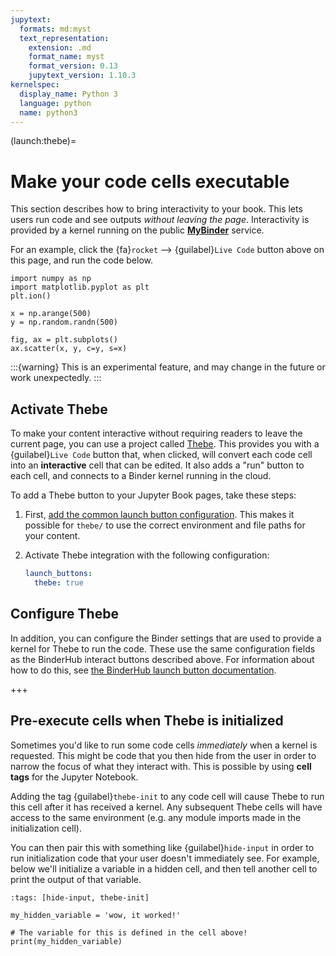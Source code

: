 ```yaml
---
jupytext:
  formats: md:myst
  text_representation:
    extension: .md
    format_name: myst
    format_version: 0.13
    jupytext_version: 1.10.3
kernelspec:
  display_name: Python 3
  language: python
  name: python3
---
```


(launch:thebe)=
# Make your code cells executable

This section describes how to bring interactivity to your book. This lets users
run code and see outputs *without leaving the page*. Interactivity is provided
by a kernel running on the public [**MyBinder**](https://mybinder.org) service.

For an example, click the {fa}`rocket` --> {guilabel}`Live Code` button above on this page, and run the code below.

```{code-cell} ipython3
import numpy as np
import matplotlib.pyplot as plt
plt.ion()

x = np.arange(500)
y = np.random.randn(500)

fig, ax = plt.subplots()
ax.scatter(x, y, c=y, s=x)
```

:::{warning}
This is an experimental feature, and may change in the future or work unexpectedly.
:::

## Activate Thebe

To make your content interactive without requiring readers to leave the current page, you can use a project called [Thebe](https://github.com/executablebooks/thebe).
This provides you with a {guilabel}`Live Code` button that, when clicked, will convert each code cell into an **interactive** cell that can be edited.
It also adds a "run" button to each cell, and connects to a Binder kernel running in the cloud.

To add a Thebe button to your Jupyter Book pages, take these steps:

1. First, [add the common launch button configuration](launchbuttons/configuration). This makes it possible for `thebe/` to use the correct environment and file paths for your content.
2. Activate Thebe integration with the following configuration:

   ```yaml
   launch_buttons:
     thebe: true
   ```

## Configure Thebe

In addition, you can configure the Binder settings that are used to provide a kernel for Thebe to run the code.
These use the same configuration fields as the BinderHub interact buttons described above.
For information about how to do this, see [the BinderHub launch button documentation](launchbuttons/binder).

+++

## Pre-execute cells when Thebe is initialized

Sometimes you'd like to run some code cells *immediately* when a kernel is requested.
This might be code that you then hide from the user in order to narrow the focus of what they interact with.
This is possible by using **cell tags** for the Jupyter Notebook.

Adding the tag {guilabel}`thebe-init` to any code cell will cause Thebe to run this cell after it has received a kernel.
Any subsequent Thebe cells will have access to the same environment (e.g. any module imports made in the initialization cell).

You can then pair this with something like {guilabel}`hide-input` in order to run initialization code that your user doesn't immediately see.
For example, below we'll initialize a variable in a hidden cell, and then tell another cell to print the output of that variable.

```{code-cell} ipython3
:tags: [hide-input, thebe-init]

my_hidden_variable = 'wow, it worked!'
```

```{code-cell} ipython3
# The variable for this is defined in the cell above!
print(my_hidden_variable)
```
